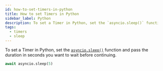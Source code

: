 ```yaml
---
id: how-to-set-timers-in-python
title: How to set Timers in Python
sidebar_label: Python
description: To set a Timer in Python, set the `asyncio.sleep()` function.
tags:
  - timers
  - sleep
---
```


To set a Timer in Python, set the [`asyncio.sleep()`](https://docs.python.org/3/library/asyncio-task.html#sleeping) function and pass the duration in seconds you want to wait before continuing.

```python
await asyncio.sleep(5)
```
